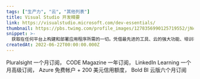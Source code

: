 ```yaml
---
tags: ["生产力", "云", "其他列表"]
title: Visual Studio 开发精要
link: https://visualstudio.microsoft.com/dev-essentials/
thumbnail: https://pbs.twimg.com/profile_images/1278356990125719552/jNciLHjC_400x400.jpg
snippet: >-
  获取在任何平台上构建和部署应用程序所需的一切。凭借最先进的工具、云的强大功能、培训和支持，这是我们有史以来最全面的免费开发者计划。
createdAt: 2022-06-22T00:00:00.000Z
---
```

Pluralsight 一个月订阅，
CODE Magazine 一年订阅，
LinkedIn Learning 一个月高级订阅，
Azure 免费帐户 + 200 美元信用额度，
Bold BI 云版六个月订阅
